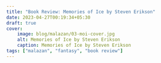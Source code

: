 ```yaml
---
title: "Book Review: Memories of Ice by Steven Erikson"
date: 2023-04-27T00:19:34+05:30
draft: true
cover: 
    image: blog/malazan/03-moi-cover.jpg
    alt: Memories of Ice by Steven Erikson
    caption: Memories of Ice by Steven Erikson
tags: ["malazan", "fantasy", "book review"]
---
```

